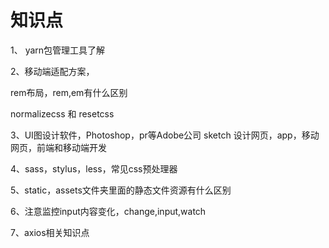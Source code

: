 # 知识点

1、 yarn包管理工具了解

2、移动端适配方案，

rem布局，rem,em有什么区别

normalizecss 和 resetcss

3、UI图设计软件，Photoshop，pr等Adobe公司
sketch 设计网页，app，移动网页，前端和移动端开发

4、sass，stylus，less，常见css预处理器

5、static，assets文件夹里面的静态文件资源有什么区别

6、注意监控input内容变化，change,input,watch

7、axios相关知识点